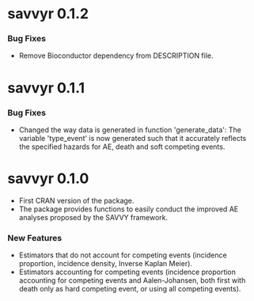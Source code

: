 # savvyr 0.1.2

### Bug Fixes

- Remove Bioconductor dependency from DESCRIPTION file.

# savvyr 0.1.1

### Bug Fixes

- Changed the way data is generated in function 'generate_data': The variable 'type_event' is now generated such that it accurately reflects the specified hazards for AE, death and soft competing events.
  
# savvyr 0.1.0

- First CRAN version of the package.
- The package provides functions to easily conduct the improved AE analyses proposed by the SAVVY framework.

### New Features

- Estimators that do not account for competing events (incidence proportion, incidence density, Inverse Kaplan Meier).
- Estimators accounting for competing events (incidence proportion accounting for competing events and Aalen-Johansen, both first with death only as hard competing event, or using all competing events).



